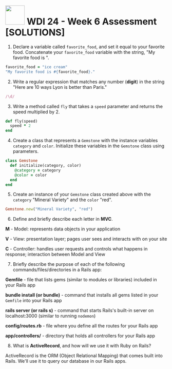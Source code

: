 # <img src="https://cloud.githubusercontent.com/assets/7833470/10899314/63829980-8188-11e5-8cdd-4ded5bcb6e36.png" height="60"> WDI 24 - Week 6 Assessment [SOLUTIONS]

1. Declare a variable called `favorite_food`, and set it equal to your favorite food. Concatenate your `favorite_food` variable with the string, "My favorite food is ".

  ```ruby
  favorite_food = "ice cream"
  "My favorite food is #{favorite_food}."
  ```

2. Write a regular expression that matches any number (**digit**) in the string "Here are 10 ways Lyon is better than Paris."

  ```ruby
  /\d/
  ```

3. Write a method called `fly` that takes a `speed` parameter and returns the speed multiplied by 2.

  ```ruby
  def fly(speed)
    speed * 2
  end
  ```

4. Create a class that represents a `Gemstone` with the instance variables `category` and `color`. Initialize these variables in the `Gemstone` class using parameters.

  ```ruby
  class Gemstone
    def initialize(category, color)
      @category = category
      @color = color
    end
  end
  ```

5. Create an instance of your `Gemstone` class created above with the `category` "Mineral Variety" and the `color` "red".

  ```ruby
  Gemstone.new("Mineral Variety", "red")
  ```

6. Define and briefly describe each letter in **MVC**.

  **M** - Model: represents data objects in your application

  **V** - View: presentation layer; pages user sees and interacts with on your site

  **C** - Controller: handles user requests and controls what happens in response; interaction between Model and View

7. Briefly describe the purpose of each of the following commands/files/directories in a Rails app:

  **Gemfile** - file that lists gems (similar to modules or libraries) included in your Rails app

  **bundle install (or bundle)** - command that installs all gems listed in your `Gemfile` into your Rails app

  **rails server (or rails s)** - command that starts Rails's built-in server on localhost:3000 (similar to running `nodemon`)

  **config/routes.rb** - file where you define all the routes for your Rails app

  **app/controllers/** - directory that holds all controllers for your Rails app

8. What is **ActiveRecord**, and how will we use it with Ruby on Rails?

  ActiveRecord is the ORM (Object Relational Mapping) that comes built into Rails. We'll use it to query our database in our Rails apps.
